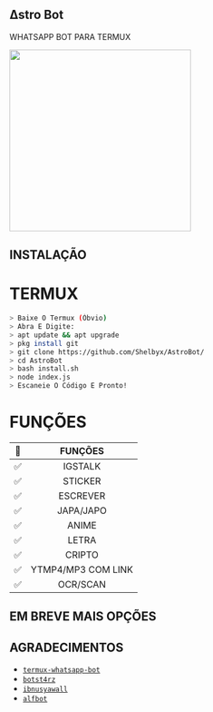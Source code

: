 ## ∆stro Bot
WHATSAPP BOT PARA TERMUX


<img src = "https://media1.tenor.com/images/3ed6ab449b5d63689c0c4890f3f9bfe5/tenor.gif?itemid=19592912" width="320">




## INSTALAÇÃO

# TERMUX
```bash
> Baixe O Termux (Óbvio)
> Abra E Digite:
> apt update && apt upgrade
> pkg install git
> git clone https://github.com/Shelbyx/AstroBot/
> cd AstroBot
> bash install.sh
> node index.js
> Escaneie O Código E Pronto!
```


# FUNÇÕES

| 🤖       |               FUNÇÕES     |
| :-----------: | :--------------------------------:  |
|       ✅       | IGSTALK                           |
|       ✅       | STICKER                           |
|       ✅       | ESCREVER                          |
|       ✅       | JAPA/JAPO                         |
|       ✅       | ANIME                             |
|       ✅       | LETRA                             |
|       ✅       | CRIPTO                            |
|       ✅       | YTMP4/MP3 COM LINK                            |
|       ✅       | OCR/SCAN                            | oi |

## EM BREVE MAIS OPÇÕES




## AGRADECIMENTOS
* [`termux-whatsapp-bot`](https://github.com/fdciabdul/termux-whatsapp-bot)
* [`botst4rz`](https://github.com/Bintang73/botst4rz)
* [`ibnusyawall`](https://github.com/ibnusyawall)
* [`alfbot`](https://github.com/alfiansx/alfbot)
